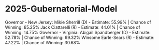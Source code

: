 # 2025-Gubernatorial-Model

Governor - New Jersey:
    Mikie Sherrill (D) - Estimate: 55.99% | Chance of Winning: 85.25%
    Jack Ciattarelli (R) - Estimate: 44.01% | Chance of Winning: 14.75%
Governor - Virginia:
    Abigail Spandberger (D) - Estimate: 52.78% | Chance of Winning: 69.32%
    Winsome Earle-Sears (R) - Estimate: 47.22% | Chance of Winning: 30.68%